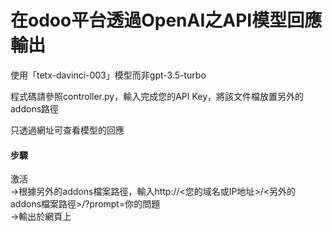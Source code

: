 # 在odoo平台透過OpenAI之API模型回應輸出
<p>使用「tetx-davinci-003」模型而非gpt-3.5-turbo</p>
<p>程式碼請參照controller.py，輸入完成您的API Key，將該文件檔放置另外的addons路徑</p>
<p>只透過網址可查看模型的回應</p>

<h4>步驟</h4>
<p>激活<br>
->根據另外的addons檔案路徑，輸入http://<您的域名或IP地址>/<另外的addons檔案路徑>/?prompt=你的問題<br>
->輸出於網頁上
</[>
